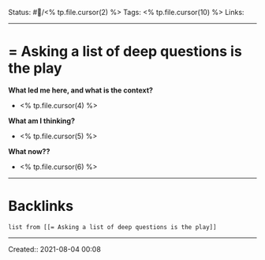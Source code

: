 
Status: #💭/<% tp.file.cursor(2) %>
Tags: <% tp.file.cursor(10) %>
Links:
___
# = Asking a list of deep questions is the play
**What led me here, and what is the context?**
- <% tp.file.cursor(4) %>

**What am I thinking?**
- <% tp.file.cursor(5) %>

**What now??**
- <% tp.file.cursor(6) %>


___
# Backlinks
```dataview
list from [[= Asking a list of deep questions is the play]]
```
___
Created::  2021-08-04 00:08

